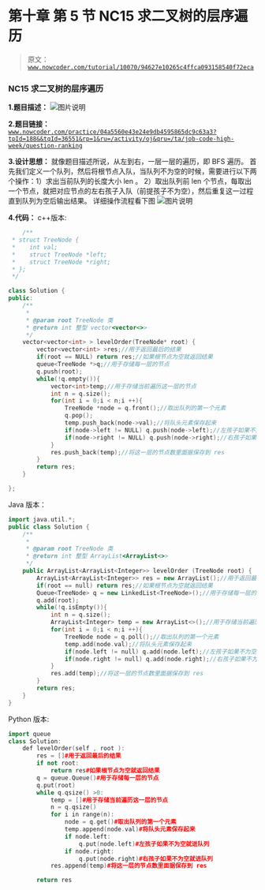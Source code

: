 # 第十章 第 5 节 NC15 求二叉树的层序遍历

> 原文：[`www.nowcoder.com/tutorial/10070/94627e10265c4ffca093158540f72eca`](https://www.nowcoder.com/tutorial/10070/94627e10265c4ffca093158540f72eca)

### NC15 求二叉树的层序遍历

**1.题目描述：**
![图片说明](img/9b29b5d0b0f1b6d854843637177d34f2.png "图片标题")

**2.题目链接：**
[`www.nowcoder.com/practice/04a5560e43e24e9db4595865dc9c63a3?tpId=188&&tqId=36551&rp=1&ru=/activity/oj&qru=/ta/job-code-high-week/question-ranking`](https://www.nowcoder.com/practice/04a5560e43e24e9db4595865dc9c63a3?tpId=188&&tqId=36551&rp=1&ru=/activity/oj&qru=/ta/job-code-high-week/question-ranking)

**3.设计思想：**
就像题目描述所说，从左到右，一层一层的遍历，即 BFS 遍历。
首先我们定义一个队列，然后将根节点入队，当队列不为空的时候，需要进行以下两个操作：1）求出当前队列的长度大小 len 。
2）取出队列前 len 个节点，每取出一个节点，就把对应节点的左右孩子入队（前提孩子不为空），然后重复这一过程直到队列为空后输出结果。
详细操作流程看下图
![图片说明](img/e0dd14c1f6d26a4494aeb04ae38b9c64.png "图片标题")

**4.代码：**
c++版本:

```cpp
    /**
 * struct TreeNode {
 *    int val;
 *    struct TreeNode *left;
 *    struct TreeNode *right;
 * };
 */

class Solution {
public:
    /**
     *
     * @param root TreeNode 类
     * @return int 整型 vector<vector<>>
     */
    vector<vector<int> > levelOrder(TreeNode* root) {
        vector<vector<int> >res;//用于返回最后的结果
        if(root == NULL) return res;//如果根节点为空就返回结果
        queue<TreeNode *>q;//用于存储每一层的节点
        q.push(root);
        while(!q.empty()){
            vector<int>temp;//用于存储当前遍历这一层的节点
            int n = q.size();
            for(int i = 0;i < n;i ++){
                TreeNode *node = q.front();//取出队列的第一个元素
                q.pop();
                temp.push_back(node->val);//将队头元素保存起来
                if(node->left != NULL) q.push(node->left);//左孩子如果不为空就进队列
                if(node->right != NULL) q.push(node->right);//右孩子如果不为空就进队列
            }
            res.push_back(temp);//将这一层的节点数里面据保存到 res
        }
        return res;
    }

};

```

Java 版本：

```cpp
import java.util.*;
public class Solution {
    /**
     *
     * @param root TreeNode 类
     * @return int 整型 ArrayList<ArrayList<>>
     */
    public ArrayList<ArrayList<Integer>> levelOrder (TreeNode root) {
        ArrayList<ArrayList<Integer>> res = new ArrayList();//用于返回最后的结果
        if(root == null) return res;//如果根节点为空就返回结果
        Queue<TreeNode> q = new LinkedList<TreeNode>();//用于存储每一层的节点
        q.add(root);
        while(!q.isEmpty()){
            int n = q.size();
            ArrayList<Integer> temp = new ArrayList<>();//用于存储当前遍历这一层的节点
            for(int i = 0;i < n;i ++){
                TreeNode node = q.poll();//取出队列的第一个元素
                temp.add(node.val);//将队头元素保存起来
                if(node.left != null) q.add(node.left);//左孩子如果不为空就进队列
                if(node.right != null) q.add(node.right);//右孩子如果不为空就进队列
            }
            res.add(temp);//将这一层的节点数里面据保存到 res
        }
        return res;
    }
}

```

Python 版本:

```cpp
import queue
class Solution:
    def levelOrder(self , root ):
        res = []#用于返回最后的结果
        if not root:
            return res#如果根节点为空就返回结果
        q = queue.Queue()#用于存储每一层的节点
        q.put(root)
        while q.qsize() >0:
            temp = []#用于存储当前遍历这一层的节点
            n = q.qsize()
            for i in range(n):
                node = q.get()#取出队列的第一个元素
                temp.append(node.val)#将队头元素保存起来
                if node.left:
                    q.put(node.left)#左孩子如果不为空就进队列
                if node.right:
                    q.put(node.right)#右孩子如果不为空就进队列
            res.append(temp)#将这一层的节点数里面据保存到 res

        return res

```